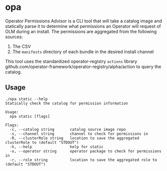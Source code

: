 # opa
Operator Permissions Advisor is a CLI tool that will take a catalog image and statically parse it to determine what permissions an Operator will request of OLM during an install.  The permissions are aggregated from the following sources:

1. The CSV
2. The `manifests` directory of each bundle in the desired install channel

This tool uses the standardized operator-registry `actions` library github.com/operator-framework/operator-registry/alpha/action to query the catalog.

## Usage

```
./opa static --help
Statically check the catalog for permission information

Usage:
  opa static [flags]

Flags:
  -c, --catalog string       catalog source image repo
  -s, --channel string       channel to check for permissions in
  -R, --clusterRole string   location to save the aggregated clusterRole to (default "STDOUT")
  -h, --help                 help for static
  -o, --operator string      operator package to check for permissions in
  -r, --role string          location to save the aggregated role to (default "STDOUT")
```
